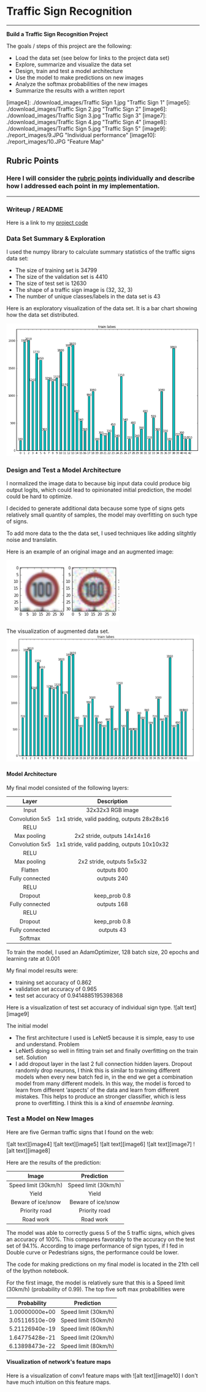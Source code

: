 # **Traffic Sign Recognition** 

---

**Build a Traffic Sign Recognition Project**

The goals / steps of this project are the following:
* Load the data set (see below for links to the project data set)
* Explore, summarize and visualize the data set
* Design, train and test a model architecture
* Use the model to make predictions on new images
* Analyze the softmax probabilities of the new images
* Summarize the results with a written report


[//]: # (Image References)

[image1]: ./report_images/1.png "Visualization"
[image2]: ./report_images/2.JPG "speckle noise"
[image3]: ./report_images/3.JPG "Augemented data"
[image4]: ./download_images/Traffic Sign 1.jpg "Traffic Sign 1"
[image5]: ./download_images/Traffic Sign 2.jpg "Traffic Sign 2"
[image6]: ./download_images/Traffic Sign 3.jpg "Traffic Sign 3"
[image7]: ./download_images/Traffic Sign 4.jpg "Traffic Sign 4"
[image8]: ./download_images/Traffic Sign 5.jpg "Traffic Sign 5"
[image9]: ./report_images/9.JPG "Individual performance"
[image10]: ./report_images/10.JPG "Feature Map"

## Rubric Points
### Here I will consider the [rubric points](https://review.udacity.com/#!/rubrics/481/view) individually and describe how I addressed each point in my implementation.  

---
### Writeup / README

Here is a link to my [project code](https://github.com/Awesomex005/CarND-Traffic-Sign-Classifier-Project/blob/master/Traffic_Sign_Classifier.ipynb)

### Data Set Summary & Exploration

I used the numpy library to calculate summary statistics of the traffic
signs data set:

* The size of training set is 34799
* The size of the validation set is 4410
* The size of test set is 12630
* The shape of a traffic sign image is (32, 32, 3)
* The number of unique classes/labels in the data set is 43

Here is an exploratory visualization of the data set. It is a bar chart showing how the data set distributed.

![alt text][image1]

### Design and Test a Model Architecture

I normalized the image data to because big input data could produce big output logits, which could lead to opinionated initial prediction, the model could be hard to optimize.

I decided to generate additional data because some type of signs gets relatively small quantity of samples, the model may overfitting on such type of signs.

To add more data to the the data set, I used techniques like adding slitghtly noise and translatin.

Here is an example of an original image and an augmented image:

![alt text][image2]

The visualization of augmented data set.
![alt text][image3]

#### Model Architecture

My final model consisted of the following layers:

| Layer         		|     Description	        					| 
|:---------------------:|:---------------------------------------------:| 
| Input         		| 32x32x3 RGB image   							| 
| Convolution 5x5     	| 1x1 stride, valid padding, outputs 28x28x16 	|
| RELU					|												|
| Max pooling	      	| 2x2 stride,  outputs 14x14x16 				|
| Convolution 5x5     	| 1x1 stride, valid padding, outputs 10x10x32 	|
| RELU					|												|
| Max pooling	      	| 2x2 stride,  outputs 5x5x32 				    |
| Flatten               | outputs 800                                   |
| Fully connected		| outputs 240  									|
| RELU					|												|
| Dropout				| keep_prob	0.8 								|
| Fully connected		| outputs 168  									|
| RELU					|												|
| Dropout				| keep_prob	0.8 								|
| Fully connected		| outputs 43  									|
| Softmax				|        						    			|
 
To train the model, I used an AdamOptimizer, 128 batch size, 20 epochs and learning rate at 0.001

My final model results were:
* training set accuracy of 0.862
* validation set accuracy of 0.965   
* test set accuracy of 0.9414885195398368

Here is a visualization of test set accuracy of individual sign type.
![alt text][image9]

The initial model
* The first architecture I used is LeNet5 because it is simple, easy to use and understand.
Problem
* LeNet5 doing so well in fitting train set and finally overfitting on the train set.
Solution
* I add dropout layer in the last 2 full connection hidden layers. 
Dropout randomly drop neurons, I think this is similar to trainning different models when every new batch fed in, in the end we get a combination model from many different models. 
In this way, the model is forced to learn from different ‘aspects’ of the data and learn from different mistakes. This helps to produce an stronger classifier, which is less prone to overfitting. I think this is a kind of *ensemnbe learning*. 

### Test a Model on New Images

Here are five German traffic signs that I found on the web:

![alt text][image4] ![alt text][image5] ![alt text][image6] 
![alt text][image7] ![alt text][image8]

Here are the results of the prediction:

| Image			        |     Prediction	        					| 
|:---------------------:|:---------------------------------------------:| 
| Speed limit (30km/h)      		| Speed limit (30km/h)   									| 
| Yield     			| Yield 										|
| Beware of ice/snow					| Beware of ice/snow											|
| Priority road	      		| Priority road					 				|
| Road work		| Road work      							|


The model was able to correctly guess 5 of the 5 traffic signs, which gives an accuracy of 100%. This compares favorably to the accuracy on the test set of 94.1%. According to image performance of sign types, if I fed in Double curve or Pedestrians signs, the performance could be lower.

The code for making predictions on my final model is located in the 21th cell of the Ipython notebook.

For the first image, the model is relatively sure that this is a Speed limit (30km/h) (probability of 0.99). The top five soft max probabilities were

| Probability         	|     Prediction	        					| 
|:---------------------:|:---------------------------------------------:| 
| 1.00000000e+00        			| Speed limit (30km/h)   									| 
| 3.05116510e-09     				| Speed limit (50km/h) 										|
| 5.21126940e-19					| Speed limit (60km/h)											|
| 1.64775428e-21	      			| Speed limit (20km/h)					 				|
| 6.13898473e-22				    | Speed limit (80km/h)     							|

#### Visualization of network's feature maps
Here is a visualization of conv1 feature maps with
![alt text][image10]
I don't have much intuition on this feature maps.

